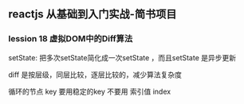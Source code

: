 ## reactjs 从基础到入门实战-简书项目

### lession 18 虚拟DOM中的Diff算法


setState: 把多次setState简化成一次setState ，而且setState 是异步更新

diff 是按层级，同层比较，逐层比较的，减少算法复杂度

循环的节点 key 要用稳定的key 不要用 索引值 index




